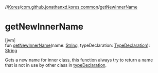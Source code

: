 //[Kores](../../index.md)/[com.github.jonathanxd.kores.common](index.md)/[getNewInnerName](get-new-inner-name.md)

# getNewInnerName

[jvm]\
fun [getNewInnerName](get-new-inner-name.md)(name: [String](https://kotlinlang.org/api/latest/jvm/stdlib/kotlin/-string/index.html), typeDeclaration: [TypeDeclaration](../com.github.jonathanxd.kores.base/-type-declaration/index.md)): [String](https://kotlinlang.org/api/latest/jvm/stdlib/kotlin/-string/index.html)

Gets a new name for inner class, this function always try to return a name that is not in use by other class in [typeDeclaration](get-new-inner-name.md).
